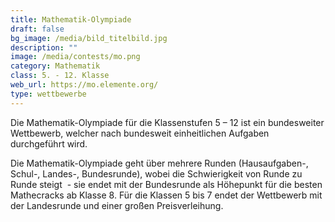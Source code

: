 ```yaml
---
title: Mathematik-Olympiade
draft: false
bg_image: /media/bild_titelbild.jpg
description: ""
image: /media/contests/mo.png
category: Mathematik
class: 5. - 12. Klasse
web_url: https://mo.elemente.org/
type: wettbewerbe
---
```

Die Mathematik-Olympiade für die Klassenstufen 5 – 12 ist ein bundesweiter Wettbewerb, welcher nach bundesweit einheitlichen Aufgaben durchgeführt wird.

Die Mathematik-Olympiade geht über mehrere Runden (Hausaufgaben-, Schul-, Landes-, Bundesrunde), wobei die Schwierigkeit von Runde zu Runde steigt  - sie endet mit der Bundesrunde als Höhepunkt für die besten Mathecracks ab Klasse 8. Für die Klassen 5 bis 7 endet der Wettbewerb mit der Landesrunde und einer großen Preisverleihung.